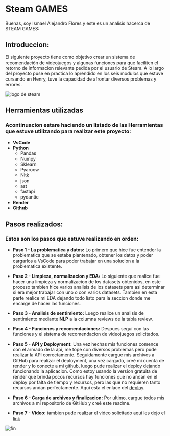 # Steam GAMES

Buenas, soy Ismael Alejandro Flores y este es un analisis hacerca de STEAM GAMES:

## Introduccion:
El siguiente proyecto tiene como objetivo crear un sistema de recomendación de videojuegos y algunas funciones para que faciliten el retorno de informacion relevante pedida por el usuario de Steam. A lo largo del proyecto puse en practica lo aprendido en los seis modulos que estuve cursando en Henry, tuve la capacidad de afrontar diversos problemas y errores.

![logo de steam](https://cdn.cloudflare.steamstatic.com/store/home/store_home_share.jpg)


## Herramientas utilizadas
### Acontinuacion estare haciendo un listado de las Herramientas que estuve utilizando para realizar este proyecto:
- **VsCode**
- **Python**
  - Pandas
  - Numpy
  - Sklearn
  - Pyaroow
  - Nltk
  - json
  - ast
  - fastapi
  - pydantic
- **Render**
- **Github**


## Pasos realizados:
### Estos son los pasos que estuve realizando en orden: 
  - **Paso 1 - La problematica y datos:** Lo primero que hice fue entender la problematica que se estaba plantenado, obtener los datos y poder cargarlos a VsCode para poder trabajar en una solucion a la problematica existente.
    
  - **Paso 2 - Limpieza, normalizacion y EDA:** Lo siguiente que realice fue hacer una limpieza y normalizacion de los datasets obtenidos, en este proceso tambien hice varios analisis de los datasets para asi determinar si era mejor trabajar con uno o con varios datasets. Tambien en esta parte realice mi EDA dejando todo listo para la seccion donde me encarge de hacer las funciones.
    
  - **Paso 3 - Analisis de sentimiento:** Luego realice un analisis de sentimiento mediante **NLP** a la columna reviews de la tabla review.
    
  - **Paso 4 - Funciones y recomendaciones:** Despues seguí con las funciones y el sistema de recomendacion de videojuegos solicitados.
    
  - **Paso 5 - API y Deployment:** Una vez hechas mis funciones comence con el armado de la api, me tope con diversos problemas pero pude realizar la API correctamente. Seguidamente cargue mis archivos a GitHub para realizar el deployment, una vez cargado, creé mi cuenta de render y lo conecte a mi github, luego pude realizar el deploy dejando funcionando la aplicacion. Como estoy usando la version gratuita de render que brinda pocos recursos hay funciones que no andan en el deploy por falta de tiempo y recursos, pero las que no requieren tanto recursos andan perfectamente. Aqui esta el enlace del [deploy](https://isma-proyect.onrender.com/docs#/).
    
  - **Paso 6 - Carga de archivos y finalizacion:** Por ultimo, cargue todos mis archivos a mi repositorio de GitHub y creé este readme.
    
  - **Paso 7 - Video:** tambien pude realizar el video solicitado aqui les dejo el [link](https://youtu.be/WdIblEoo1C4)

![fin](https://i.ytimg.com/vi/iclPAx8jMOA/maxresdefault.jpg)
